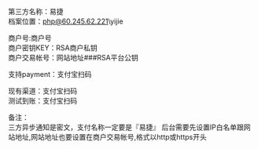 第三方名称：易捷  
档案位置：php@60.245.62.221\yijie  

商户号:商户号  
商户密钥KEY：RSA商户私钥  
商户交易帐号：网站地址###RSA平台公钥  

支持payment：支付宝扫码  

现有渠道：支付宝扫码  
测试到账：支付宝扫码  

备注：  
三方异步通知是密文，支付名称一定要是『易捷』 
后台需要先设置IP白名单跟网站地址,网站地址也要设置在商户交易帐号,格式以http或https开头  